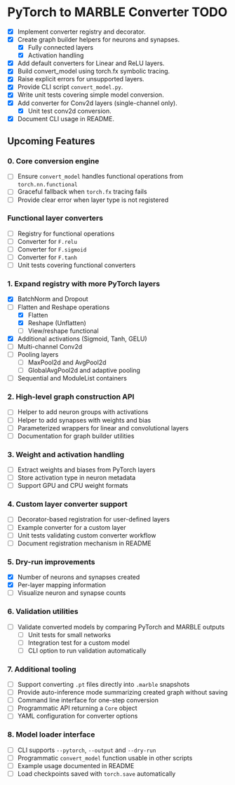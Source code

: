 # PyTorch to MARBLE Converter TODO

- [x] Implement converter registry and decorator.
- [x] Create graph builder helpers for neurons and synapses.
  - [x] Fully connected layers
  - [x] Activation handling
- [x] Add default converters for Linear and ReLU layers.
- [x] Build convert_model using torch.fx symbolic tracing.
- [x] Raise explicit errors for unsupported layers.
- [x] Provide CLI script `convert_model.py`.
- [x] Write unit tests covering simple model conversion.
- [x] Add converter for Conv2d layers (single-channel only).
  - [x] Unit test conv2d conversion.
- [x] Document CLI usage in README.

## Upcoming Features

### 0. Core conversion engine
- [ ] Ensure `convert_model` handles functional operations from `torch.nn.functional`
- [ ] Graceful fallback when `torch.fx` tracing fails
- [ ] Provide clear error when layer type is not registered

### Functional layer converters
- [ ] Registry for functional operations
- [ ] Converter for `F.relu`
- [ ] Converter for `F.sigmoid`
- [ ] Converter for `F.tanh`
- [ ] Unit tests covering functional converters

### 1. Expand registry with more PyTorch layers
- [x] BatchNorm and Dropout
- [ ] Flatten and Reshape operations
  - [x] Flatten
  - [x] Reshape (Unflatten)
  - [ ] View/reshape functional
- [x] Additional activations (Sigmoid, Tanh, GELU)
- [ ] Multi-channel Conv2d
- [ ] Pooling layers
  - [ ] MaxPool2d and AvgPool2d
  - [ ] GlobalAvgPool2d and adaptive pooling
- [ ] Sequential and ModuleList containers

### 2. High-level graph construction API
- [ ] Helper to add neuron groups with activations
- [ ] Helper to add synapses with weights and bias
- [ ] Parameterized wrappers for linear and convolutional layers
- [ ] Documentation for graph builder utilities

### 3. Weight and activation handling
- [ ] Extract weights and biases from PyTorch layers
- [ ] Store activation type in neuron metadata
- [ ] Support GPU and CPU weight formats

### 4. Custom layer converter support
- [ ] Decorator-based registration for user-defined layers
- [ ] Example converter for a custom layer
- [ ] Unit tests validating custom converter workflow
- [ ] Document registration mechanism in README

### 5. Dry-run improvements
- [x] Number of neurons and synapses created
- [x] Per-layer mapping information
- [ ] Visualize neuron and synapse counts

### 6. Validation utilities
- [ ] Validate converted models by comparing PyTorch and MARBLE outputs
  - [ ] Unit tests for small networks
  - [ ] Integration test for a custom model
  - [ ] CLI option to run validation automatically

### 7. Additional tooling
- [ ] Support converting `.pt` files directly into `.marble` snapshots
- [ ] Provide auto-inference mode summarizing created graph without saving
- [ ] Command line interface for one-step conversion
- [ ] Programmatic API returning a `Core` object
- [ ] YAML configuration for converter options

### 8. Model loader interface
- [ ] CLI supports `--pytorch`, `--output` and `--dry-run`
- [ ] Programmatic `convert_model` function usable in other scripts
- [ ] Example usage documented in README
- [ ] Load checkpoints saved with `torch.save` automatically
